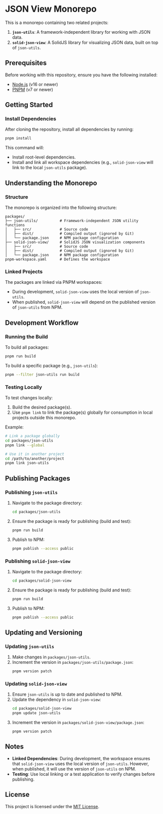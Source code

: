 # JSON View Monorepo

This is a monorepo containing two related projects:

1. **`json-utils`**: A framework-independent library for working with JSON data.
2. **`solid-json-view`**: A SolidJS library for visualizing JSON data, built on top of `json-utils`.

## Prerequisites

Before working with this repository, ensure you have the following installed:

- [Node.js](https://nodejs.org/) (v16 or newer)
- [PNPM](https://pnpm.io/) (v7 or newer)

## Getting Started

### Install Dependencies

After cloning the repository, install all dependencies by running:

```bash
pnpm install
```

This command will:

- Install root-level dependencies.
- Install and link all workspace dependencies (e.g., `solid-json-view` will link to the local `json-utils` package).

## Understanding the Monorepo

### Structure

The monorepo is organized into the following structure:

```
packages/
├── json-utils/          # Framework-independent JSON utility functions
│   ├── src/             # Source code
│   ├── dist/            # Compiled output (ignored by Git)
│   └── package.json     # NPM package configuration
├── solid-json-view/     # SolidJS JSON visualization components
│   ├── src/             # Source code
│   ├── dist/            # Compiled output (ignored by Git)
│   └── package.json     # NPM package configuration
pnpm-workspace.yaml      # Defines the workspace
```

### Linked Projects

The packages are linked via PNPM workspaces:

- During development, `solid-json-view` uses the local version of `json-utils`.
- When published, `solid-json-view` will depend on the published version of `json-utils` from NPM.

## Development Workflow

### Running the Build

To build all packages:

```bash
pnpm run build
```

To build a specific package (e.g., `json-utils`):

```bash
pnpm --filter json-utils run build
```

### Testing Locally

To test changes locally:

1. Build the desired package(s).
2. Use `pnpm link` to link the package(s) globally for consumption in local projects outside this monorepo.

Example:

```bash
# Link a package globally
cd packages/json-utils
pnpm link --global

# Use it in another project
cd /path/to/another/project
pnpm link json-utils
```

## Publishing Packages

### Publishing `json-utils`

1. Navigate to the package directory:
   ```bash
   cd packages/json-utils
   ```
2. Ensure the package is ready for publishing (build and test):
   ```bash
   pnpm run build
   ```
3. Publish to NPM:
   ```bash
   pnpm publish --access public
   ```

### Publishing `solid-json-view`

1. Navigate to the package directory:
   ```bash
   cd packages/solid-json-view
   ```
2. Ensure the package is ready for publishing (build and test):
   ```bash
   pnpm run build
   ```
3. Publish to NPM:
   ```bash
   pnpm publish --access public
   ```

## Updating and Versioning

### Updating `json-utils`

1. Make changes in `packages/json-utils`.
2. Increment the version in `packages/json-utils/package.json`:
   ```bash
   pnpm version patch
   ```

### Updating `solid-json-view`

1. Ensure `json-utils` is up to date and published to NPM.
2. Update the dependency in `solid-json-view`:
   ```bash
   cd packages/solid-json-view
   pnpm update json-utils
   ```
3. Increment the version in `packages/solid-json-view/package.json`:
   ```bash
   pnpm version patch
   ```

## Notes

- **Linked Dependencies**: During development, the workspace ensures that `solid-json-view` uses the local version of `json-utils`. However, when published, it will use the version of `json-utils` on NPM.
- **Testing**: Use local linking or a test application to verify changes before publishing.

## License

This project is licensed under the [MIT License](LICENSE).
